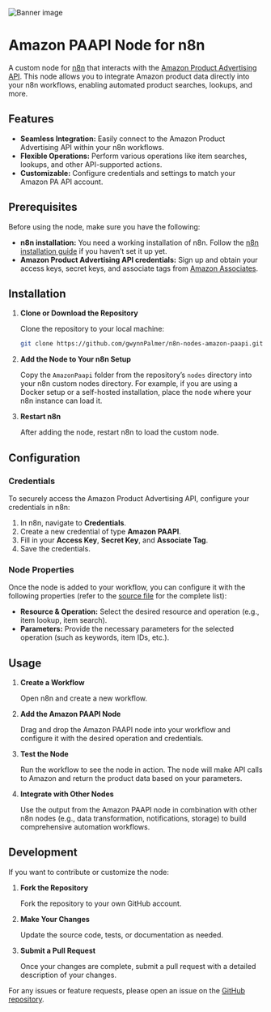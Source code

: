 ![Banner image](https://user-images.githubusercontent.com/10284570/173569848-c624317f-42b1-45a6-ab09-f0ea3c247648.png)

# Amazon PAAPI Node for n8n

A custom node for [n8n](https://n8n.io/) that interacts with the [Amazon Product Advertising API](https://affiliate-program.amazon.com/). This node allows you to integrate Amazon product data directly into your n8n workflows, enabling automated product searches, lookups, and more.

## Features

- **Seamless Integration:** Easily connect to the Amazon Product Advertising API within your n8n workflows.
- **Flexible Operations:** Perform various operations like item searches, lookups, and other API-supported actions.
- **Customizable:** Configure credentials and settings to match your Amazon PA API account.

## Prerequisites

Before using the node, make sure you have the following:

- **n8n installation:** You need a working installation of n8n. Follow the [n8n installation guide](https://docs.n8n.io/getting-started/installation/) if you haven’t set it up yet.
- **Amazon Product Advertising API credentials:** Sign up and obtain your access keys, secret keys, and associate tags from [Amazon Associates](https://affiliate-program.amazon.com/).

## Installation

1. **Clone or Download the Repository**

	 Clone the repository to your local machine:

	 ```bash
	 git clone https://github.com/gwynnPalmer/n8n-nodes-amazon-paapi.git
	 ```

2. **Add the Node to Your n8n Setup**

	 Copy the `AmazonPaapi` folder from the repository’s `nodes` directory into your n8n custom nodes directory. For example, if you are using a Docker setup or a self-hosted installation, place the node where your n8n instance can load it.

3. **Restart n8n**

	 After adding the node, restart n8n to load the custom node.

## Configuration

### Credentials

To securely access the Amazon Product Advertising API, configure your credentials in n8n:

1. In n8n, navigate to **Credentials**.
2. Create a new credential of type **Amazon PAAPI**.
3. Fill in your **Access Key**, **Secret Key**, and **Associate Tag**.
4. Save the credentials.

### Node Properties

Once the node is added to your workflow, you can configure it with the following properties (refer to the [source file](https://github.com/gwynnPalmer/n8n-nodes-amazon-paapi/blob/master/nodes/AmazonPaapi/AmazonPaapi.node.ts) for the complete list):

- **Resource & Operation:** Select the desired resource and operation (e.g., item lookup, item search).
- **Parameters:** Provide the necessary parameters for the selected operation (such as keywords, item IDs, etc.).

## Usage

1. **Create a Workflow**

	 Open n8n and create a new workflow.

2. **Add the Amazon PAAPI Node**

	 Drag and drop the Amazon PAAPI node into your workflow and configure it with the desired operation and credentials.

3. **Test the Node**

	 Run the workflow to see the node in action. The node will make API calls to Amazon and return the product data based on your parameters.

4. **Integrate with Other Nodes**

	 Use the output from the Amazon PAAPI node in combination with other n8n nodes (e.g., data transformation, notifications, storage) to build comprehensive automation workflows.

## Development

If you want to contribute or customize the node:

1. **Fork the Repository**

	 Fork the repository to your own GitHub account.

2. **Make Your Changes**

	 Update the source code, tests, or documentation as needed.

3. **Submit a Pull Request**

	 Once your changes are complete, submit a pull request with a detailed description of your changes.

For any issues or feature requests, please open an issue on the [GitHub repository](https://github.com/gwynnPalmer/n8n-nodes-amazon-paapi/issues).
